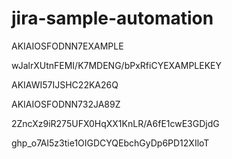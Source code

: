 # jira-sample-automation

AKIAIOSFODNN7EXAMPLE

wJalrXUtnFEMI/K7MDENG/bPxRfiCYEXAMPLEKEY

AKIAWI57IJSHC22KA26Q

AKIAIOSFODNN732JA89Z

2ZncXz9iR275UFX0HqXX1KnLR/A6fE1cwE3GDjdG

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
